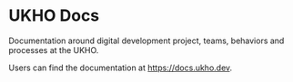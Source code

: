 # UKHO Docs

Documentation around digital development project, teams, behaviors and processes at the UKHO.

Users can find the documentation at https://docs.ukho.dev.
